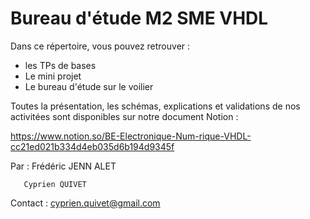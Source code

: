 # Bureau d'étude M2 SME VHDL

Dans ce répertoire, vous pouvez retrouver : 


  - les TPs de bases 
  - Le mini projet
  - Le bureau d'étude sur le voilier
  
  
 Toutes la présentation, les schémas, explications et validations de nos activitées sont disponibles sur notre document Notion :
 
 https://www.notion.so/BE-Electronique-Num-rique-VHDL-cc21ed021b334d4eb035d6b194d9345f
 
 
 
 
 
 
 
 Par : Frédéric JENN ALET
 
       Cyprien QUIVET
       
       

 Contact : cyprien.quivet@gmail.com
 
 
 
